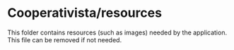 # Cooperativista/resources

This folder contains resources (such as images) needed by the application. This file can
be removed if not needed.
